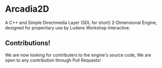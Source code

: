 # Arcadia2D

A C++ and Simple Directmedia Layer (SDL for short) 2-Dimensional Engine, designed for properitary use by Ludens Workshop Interactive.

## Contributions!
We are now looking for contributers to the engine's source code, We are open to any contribution through Pull Requests!
